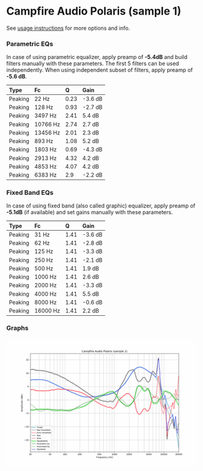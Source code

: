 # Campfire Audio Polaris (sample 1)
See [usage instructions](https://github.com/jaakkopasanen/AutoEq#usage) for more options and info.

### Parametric EQs
In case of using parametric equalizer, apply preamp of **-5.4dB** and build filters manually
with these parameters. The first 5 filters can be used independently.
When using independent subset of filters, apply preamp of **-5.6 dB**.

| Type    | Fc       |    Q | Gain    |
|:--------|:---------|:-----|:--------|
| Peaking | 22 Hz    | 0.23 | -3.6 dB |
| Peaking | 128 Hz   | 0.93 | -2.7 dB |
| Peaking | 3497 Hz  | 2.41 | 5.4 dB  |
| Peaking | 10766 Hz | 2.74 | 2.7 dB  |
| Peaking | 13456 Hz | 2.01 | 2.3 dB  |
| Peaking | 893 Hz   | 1.08 | 5.2 dB  |
| Peaking | 1803 Hz  | 0.69 | -4.3 dB |
| Peaking | 2913 Hz  | 4.32 | 4.2 dB  |
| Peaking | 4853 Hz  | 4.07 | 4.2 dB  |
| Peaking | 6383 Hz  | 2.9  | -2.2 dB |

### Fixed Band EQs
In case of using fixed band (also called graphic) equalizer, apply preamp of **-5.1dB**
(if available) and set gains manually with these parameters.

| Type    | Fc       |    Q | Gain    |
|:--------|:---------|:-----|:--------|
| Peaking | 31 Hz    | 1.41 | -3.6 dB |
| Peaking | 62 Hz    | 1.41 | -2.8 dB |
| Peaking | 125 Hz   | 1.41 | -3.3 dB |
| Peaking | 250 Hz   | 1.41 | -2.1 dB |
| Peaking | 500 Hz   | 1.41 | 1.9 dB  |
| Peaking | 1000 Hz  | 1.41 | 2.6 dB  |
| Peaking | 2000 Hz  | 1.41 | -3.3 dB |
| Peaking | 4000 Hz  | 1.41 | 5.5 dB  |
| Peaking | 8000 Hz  | 1.41 | -0.6 dB |
| Peaking | 16000 Hz | 1.41 | 2.2 dB  |

### Graphs
![](./Campfire%20Audio%20Polaris%20(sample%201).png)